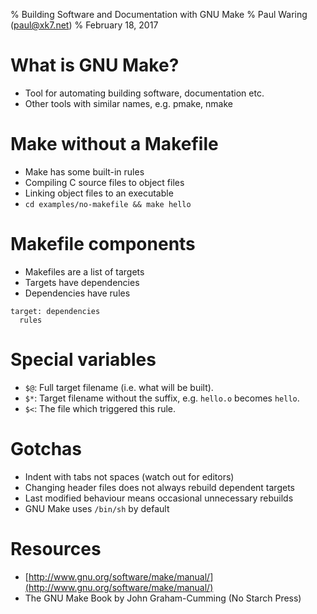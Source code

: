 % Building Software and Documentation with GNU Make
% Paul Waring (paul@xk7.net)
% February 18, 2017

# What is GNU Make?

 - Tool for automating building software, documentation etc.
 - Other tools with similar names, e.g. pmake, nmake

# Make without a Makefile

 - Make has some built-in rules
 - Compiling C source files to object files
 - Linking object files to an executable
 - `cd examples/no-makefile && make hello`

# Makefile components

 - Makefiles are a list of targets
 - Targets have dependencies
 - Dependencies have rules

```
target: dependencies
  rules
```

# Special variables

 - `$@`: Full target filename (i.e. what will be built).
 - `$*`: Target filename without the suffix, e.g. `hello.o` becomes `hello`.
 - `$<`: The file which triggered this rule.

# Gotchas

 - Indent with tabs not spaces (watch out for editors)
 - Changing header files does not always rebuild dependent targets
 - Last modified behaviour means occasional unnecessary rebuilds
 - GNU Make uses `/bin/sh` by default

# Resources

 - [http://www.gnu.org/software/make/manual/](http://www.gnu.org/software/make/manual/)
 - The GNU Make Book by John Graham-Cumming (No Starch Press)
